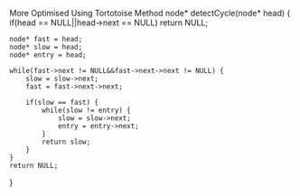 ​More Optimised Using Tortotoise Method
node* detectCycle(node* head) {
    if(head == NULL||head->next == NULL) return NULL;
        
    node* fast = head;
    node* slow = head;
    node* entry = head;
        
    while(fast->next != NULL&&fast->next->next != NULL) {
        slow = slow->next;
        fast = fast->next->next;
            
        if(slow == fast) {
            while(slow != entry) {
                slow = slow->next;
                entry = entry->next;
            }
            return slow;
        }
    }
    return NULL;
}
